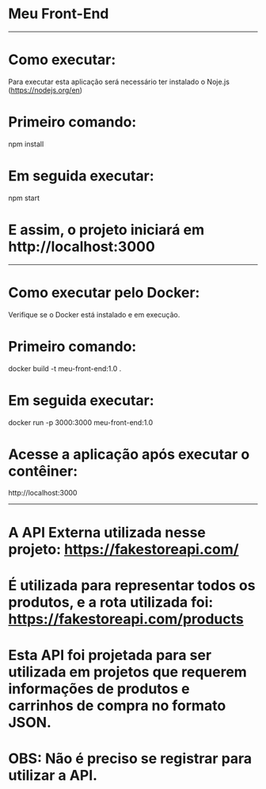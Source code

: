 # Meu Front-End

----------------------------

# Como executar:
Para executar esta aplicação será necessário ter instalado o Noje.js (https://nodejs.org/en)

# Primeiro comando:
npm install

# Em seguida executar:
npm start

# E assim, o projeto iniciará em http://localhost:3000


----------------------------

# Como executar pelo Docker:
Verifique se o Docker está instalado e em execução.

# Primeiro comando:
docker build -t meu-front-end:1.0 .

# Em seguida executar:
docker run -p 3000:3000 meu-front-end:1.0

# Acesse a aplicação após executar o contêiner:
http://localhost:3000


----------------------------

# A API Externa utilizada nesse projeto: https://fakestoreapi.com/

# É utilizada para representar todos os produtos, e a rota utilizada foi: https://fakestoreapi.com/products

# Esta API foi projetada para ser utilizada em projetos que requerem informações de produtos e carrinhos de compra no formato JSON.

# OBS: Não é preciso se registrar para utilizar a API.